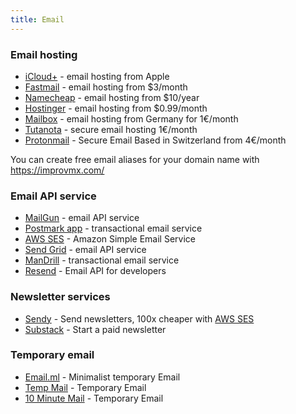 ```yaml
---
title: Email
---
```


### Email hosting

* [iCloud+](https://www.apple.com/cz/icloud/) - email hosting from Apple
* [Fastmail](https://www.fastmail.com/) - email hosting from $3/month
* [Namecheap](https://www.namecheap.com/hosting/email/) - email hosting from $10/year
* [Hostinger](https://www.hostinger.com/email-hosting) - email hosting from $0.99/month
* [Mailbox](https://mailbox.org/en/services#e-mail-account) - email hosting from Germany for 1€/month
* [Tutanota](https://tutanota.com) - secure email hosting 1€/month
* [Protonmail](https://protonmail.com/) - Secure Email Based in Switzerland from 4€/month

You can create free email aliases for your domain name with https://improvmx.com/

 
### Email API service

- [MailGun](https://www.mailgun.com/) - email API service
- [Postmark app](https://postmarkapp.com/) - transactional email service
- [AWS SES](https://aws.amazon.com/ses/) - Amazon Simple Email Service
- [Send Grid](https://sendgrid.com/) - email API service
- [ManDrill](http://www.mandrill.com/) - transactional email service
- [Resend](https://resend.com/) - Email API for developers

### Newsletter services

- [Sendy](https://sendy.co/) - Send newsletters, 100x cheaper with [AWS SES](https://aws.amazon.com/ses/)
- [Substack](https://substack.com/) - Start a paid newsletter

### Temporary email

- [Email.ml](https://email.ml/) - Minimalist temporary Email
- [Temp Mail](https://temp-mail.org/en/) - Temporary Email
- [10 Minute Mail](https://10minutemail.com/) - Temporary Email